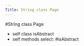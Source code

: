 ---Title: String class Page---#String class Page- self class isAbstract- self methods select: #isAbstract